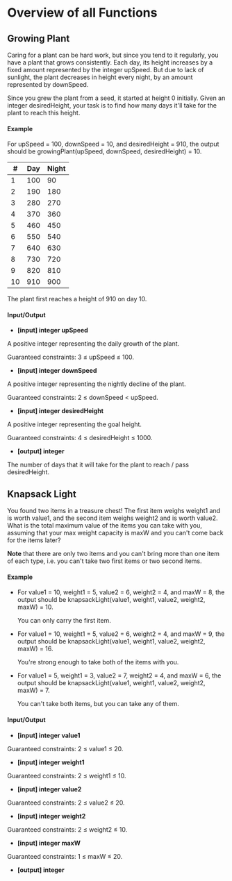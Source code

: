 # Overview of all Functions

## Growing Plant

Caring for a plant can be hard work, but since you tend to it regularly, you have a plant that grows consistently. Each day, its height increases by a fixed amount represented by the integer upSpeed. But due to lack of sunlight, the plant decreases in height every night, by an amount represented by downSpeed.

Since you grew the plant from a seed, it started at height 0 initially. Given an integer desiredHeight, your task is to find how many days it'll take for the plant to reach this height.

#### Example

For upSpeed = 100, downSpeed = 10, and desiredHeight = 910, the output should be
growingPlant(upSpeed, downSpeed, desiredHeight) = 10.

| # | Day | Night |
|---|---|---|
| 1 | 100 | 90 |
| 2 | 190 | 180 |
| 3 | 280 | 270 |
| 4 | 370 | 360 |
| 5 | 460 | 450 |
| 6 | 550 | 540 |
| 7 | 640 | 630 |
| 8 | 730 | 720 |
| 9 | 820 | 810 |
| 10 | 910 | 900 |
The plant first reaches a height of 910 on day 10.

#### Input/Output

* **[input] integer upSpeed**

A positive integer representing the daily growth of the plant.

Guaranteed constraints:
3 ≤ upSpeed ≤ 100.

* **[input] integer downSpeed**

A positive integer representing the nightly decline of the plant.

Guaranteed constraints:
2 ≤ downSpeed < upSpeed.

* **[input] integer desiredHeight**

A positive integer representing the goal height.

Guaranteed constraints:
4 ≤ desiredHeight ≤ 1000.

* **[output] integer**

The number of days that it will take for the plant to reach / pass desiredHeight.

## Knapsack Light

You found two items in a treasure chest! The first item weighs weight1 and is worth value1, and the second item weighs weight2 and is worth value2. What is the total maximum value of the items you can take with you, assuming that your max weight capacity is maxW and you can't come back for the items later?

**Note** that there are only two items and you can't bring more than one item of each type, i.e. you can't take two first items or two second items.

#### Example

* For value1 = 10, weight1 = 5, value2 = 6, weight2 = 4, and maxW = 8, the output should be
  knapsackLight(value1, weight1, value2, weight2, maxW) = 10.

  You can only carry the first item.

* For value1 = 10, weight1 = 5, value2 = 6, weight2 = 4, and maxW = 9, the output should be
  knapsackLight(value1, weight1, value2, weight2, maxW) = 16.

  You're strong enough to take both of the items with you.

* For value1 = 5, weight1 = 3, value2 = 7, weight2 = 4, and maxW = 6, the output should be
  knapsackLight(value1, weight1, value2, weight2, maxW) = 7.

  You can't take both items, but you can take any of them.

#### Input/Output

* **[input] integer value1**

Guaranteed constraints:
2 ≤ value1 ≤ 20.

* **[input] integer weight1**

Guaranteed constraints:
2 ≤ weight1 ≤ 10.

* **[input] integer value2**

Guaranteed constraints:
2 ≤ value2 ≤ 20.

* **[input] integer weight2**

Guaranteed constraints:
2 ≤ weight2 ≤ 10.

* **[input] integer maxW**

Guaranteed constraints:
1 ≤ maxW ≤ 20.

* **[output] integer**